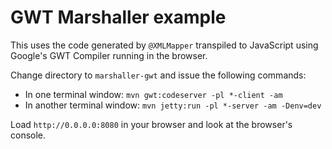 # GWT Marshaller example
This uses the code generated by `@XMLMapper` transpiled
to JavaScript using Google's GWT Compiler running in the browser.

Change directory to `marshaller-gwt` and issue the following commands:
  - In one terminal window: `mvn gwt:codeserver -pl *-client -am`
  - In another terminal window: `mvn jetty:run -pl *-server -am -Denv=dev`

Load `http://0.0.0.0:8080` in your browser and look at the browser's console.
